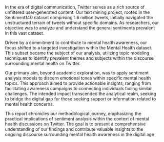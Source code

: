 In the era of digital communication, Twitter serves as a rich source of unfiltered user-generated content. 
Our text mining project, rooted in the Sentiment140 dataset comprising 1.6 million tweets, initially 
navigated the unstructured terrain of tweets without specific domains. As researchers, our objective was to 
analyze and understand the general sentiments prevalent in this vast dataset.

Driven by a commitment to contribute to mental health awareness, our focus shifted to a targeted 
investigation within the Mental Health dataset. This subset became the subject of our analysis, utilizing 
topic modeling techniques to identify prevalent themes and subjects within the discourse surrounding 
mental health on Twitter.

Our primary aim, beyond academic exploration, was to apply sentiment analysis models to discern 
emotional tones within specific mental health topics. This approach aimed to provide actionable insights, 
ranging from facilitating awareness campaigns to connecting individuals facing similar challenges. The 
intended impact transcended the analytical realm, seeking to bridge the digital gap for those seeking support 
or information related to mental health concerns.

This report chronicles our methodological journey, emphasizing the practical implications of sentiment 
analysis within the context of mental health discussions on Twitter. The goal is to present a comprehensive 
understanding of our findings and contribute valuable insights to the ongoing discourse surrounding mental 
health awareness in the digital age
